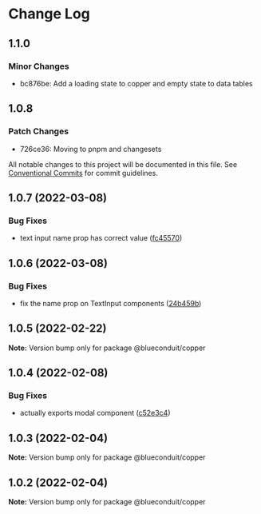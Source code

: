 # Change Log

## 1.1.0

### Minor Changes

- bc876be: Add a loading state to copper and empty state to data tables

## 1.0.8

### Patch Changes

- 726ce36: Moving to pnpm and changesets

All notable changes to this project will be documented in this file.
See [Conventional Commits](https://conventionalcommits.org) for commit guidelines.

## 1.0.7 (2022-03-08)

### Bug Fixes

- text input name prop has correct value ([fc45570](https://github.com/BlueConduit/copper/commit/fc4557025f791263c3c6ecfd57ab600d694e8f03))

## 1.0.6 (2022-03-08)

### Bug Fixes

- fix the name prop on TextInput components ([24b459b](https://github.com/BlueConduit/copper/commit/24b459bf93c0138cf060b7269ec9b300facd6285))

## 1.0.5 (2022-02-22)

**Note:** Version bump only for package @blueconduit/copper

## 1.0.4 (2022-02-08)

### Bug Fixes

- actually exports modal component ([c52e3c4](https://github.com/BlueConduit/copper/commit/c52e3c4c0a458beaabc60c84e4627489fc45dc64))

## 1.0.3 (2022-02-04)

**Note:** Version bump only for package @blueconduit/copper

## 1.0.2 (2022-02-04)

**Note:** Version bump only for package @blueconduit/copper
